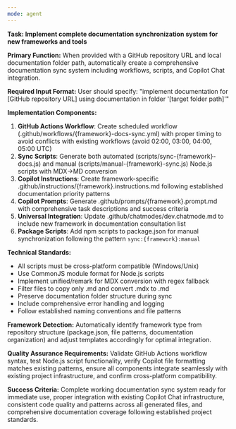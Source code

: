 ```yaml
---
mode: agent
---
```


**Task: Implement complete documentation synchronization system for new frameworks and tools**

**Primary Function:** When provided with a GitHub repository URL and local documentation folder path, automatically create a comprehensive documentation sync system including workflows, scripts, and Copilot Chat integration.

**Required Input Format:** User should specify: "implement documentation for [GitHub repository URL] using documentation in folder '[target folder path]'"

**Implementation Components:**

1. **GitHub Actions Workflow**: Create scheduled workflow (.github/workflows/{framework}-docs-sync.yml) with proper timing to avoid conflicts with existing workflows (avoid 02:00, 03:00, 04:00, 05:00 UTC)
2. **Sync Scripts**: Generate both automated (scripts/sync-{framework}-docs.js) and manual (scripts/manual-{framework}-sync.js) Node.js scripts with MDX→MD conversion
3. **Copilot Instructions**: Create framework-specific .github/instructions/{framework}.instructions.md following established documentation priority patterns
4. **Copilot Prompts**: Generate .github/prompts/{framework}.prompt.md with comprehensive task descriptions and success criteria
5. **Universal Integration**: Update .github/chatmodes/dev.chatmode.md to include new framework in documentation consultation list
6. **Package Scripts**: Add npm scripts to package.json for manual synchronization following the pattern `sync:{framework}:manual`

**Technical Standards:**

- All scripts must be cross-platform compatible (Windows/Unix)
- Use CommonJS module format for Node.js scripts
- Implement unified/remark for MDX conversion with regex fallback
- Filter files to copy only .md and convert .mdx to .md
- Preserve documentation folder structure during sync
- Include comprehensive error handling and logging
- Follow established naming conventions and file patterns

**Framework Detection:** Automatically identify framework type from repository structure (package.json, file patterns, documentation organization) and adjust templates accordingly for optimal integration.

**Quality Assurance Requirements:** Validate GitHub Actions workflow syntax, test Node.js script functionality, verify Copilot file formatting matches existing patterns, ensure all components integrate seamlessly with existing project infrastructure, and confirm cross-platform compatibility.

**Success Criteria:** Complete working documentation sync system ready for immediate use, proper integration with existing Copilot Chat infrastructure, consistent code quality and patterns across all generated files, and comprehensive documentation coverage following established project standards.
